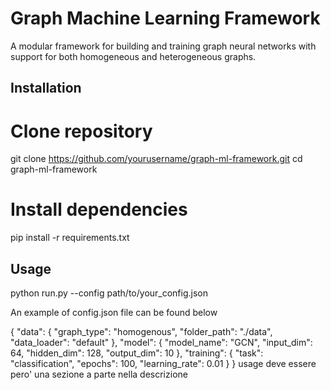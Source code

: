# Graph Machine Learning Framework

A modular framework for building and training graph neural networks with support for both homogeneous and heterogeneous graphs.

## Installation

# Clone repository
git clone https://github.com/yourusername/graph-ml-framework.git
cd graph-ml-framework

# Install dependencies
pip install -r requirements.txt

## Usage

python run.py --config path/to/your_config.json

An example of config.json file can be found below


{
  "data": {
    "graph_type": "homogenous",
    "folder_path": "./data",
    "data_loader": "default"
  },
  "model": {
    "model_name": "GCN",
    "input_dim": 64,
    "hidden_dim": 128,
    "output_dim": 10
  },
  "training": {
    "task": "classification",
    "epochs": 100,
    "learning_rate": 0.01
  }
} usage deve essere pero' una sezione a parte nella descrizione
